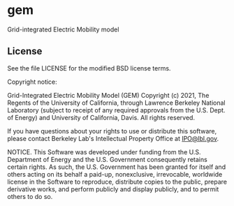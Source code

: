 # gem

Grid-integrated Electric Mobility model

## License

See the file LICENSE for the modified BSD license terms. 

Copyright notice:

Grid-Integrated Electric Mobility Model (GEM) Copyright (c) 2021,
The Regents of the University of California, through Lawrence
Berkeley National Laboratory (subject to receipt of any required
approvals from the U.S. Dept. of Energy) and University of California,
Davis. All rights reserved.

If you have questions about your rights to use or distribute this software,
please contact Berkeley Lab's Intellectual Property Office at
IPO@lbl.gov.

NOTICE.  This Software was developed under funding from the U.S. Department
of Energy and the U.S. Government consequently retains certain rights.  As
such, the U.S. Government has been granted for itself and others acting on
its behalf a paid-up, nonexclusive, irrevocable, worldwide license in the
Software to reproduce, distribute copies to the public, prepare derivative 
works, and perform publicly and display publicly, and to permit others to do so.

